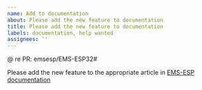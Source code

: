 ```yaml
---
name: Add to documentation
about: Please add the new feature to documentation
title: Please add the new feature to documentation
labels: documentation, help wanted
assignees: ''
---
```


@
re PR: emsesp/EMS-ESP32#

Please add the new feature to the appropriate article in [EMS-ESP documentation](https://github.com/emsesp/docs)
